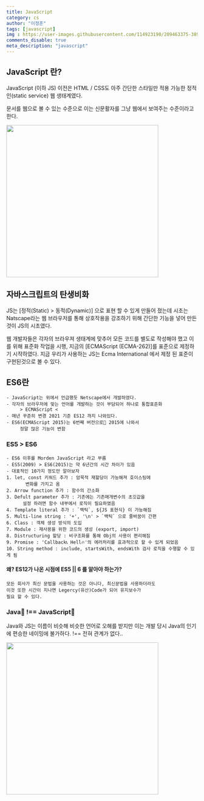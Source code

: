 ```yaml
---
title: JavaScript
category: cs
author: "이정훈"
tags: [javascript]
img : https://user-images.githubusercontent.com/114923190/209463375-3894baf5-f616-4f80-8c9a-590ecf8ef6bc.png
comments_disable: true
meta_description: "javascript"
---
```


## JavaScript 란? 

JavaScript (이하 JS) 이전은 HTML / CSS도 아주 간단한 스타일만 적용 
가능한 정적인(static service) 웹 생태계였다.

문서를 웹으로 볼 수 있는 수준으로 이는 신문활자를 그냥 웹에서 보여주는
수준이라고한다.

<img src = 'https://user-images.githubusercontent.com/114923190/209463209-27a8de49-e484-49fd-b32c-d778ae2d5dde.png' width = '400'>

## 자바스크립트의 탄생비화

JS는 [정적(Static) > 동적(Dynamic)] 으로 표현 할 수 있게 만들어 졌는데
시초는 Natscape라는 웹 브라우저를 통해 상호작용을 강조하기 위해 간단한 기능을 넣어 
만든것이 JS의 시초였다.

웹 개발자들은 각자의 브라우져 생태계에 맞추어 모든 코드를 별도로 작성해야 했고 이를 위해 표준화 작업을 시행, 지금의 [ECMAScript (ECMA-262)]를 표준으로 제정하기 시작하였다. 
지금 우리가 사용하는 JS는 Ecma International 에서 제정 된 표준이 구현된것으로 볼 수 있다.

## ES6란
	- JavaScript는 위에서 언급했듯 Netscape에서 개발하였다.
	- 각자의 브라우저에 맞는 언어를 개발하는 것이 부담되어 하나로 통합표준화 
	     > ECMAScript < 
	- 매년 꾸준히 변경 2021 기준 ES12 까지 나와있다.
	- ES6(ECMAScript 2015)는 6번째 버전으로 2015에 나와서 
	     정말 많은 기능이 변함

### ES5 > ES6
	- ES6 이후를 Morden JavaScript 라고 부름
	- ES5(2009) > ES6(2015)는 약 6년간의 시간 차이가 있음
	- 대표적인 10가지 정도만 알아보자
	1. let, const 키워드 추가 : 암묵적 재할당이 가능해져 호이스팅에 
	       변화를 가지고 옴
	2. Arrow function 추가 : 함수의 간소화
	3. Defult parameter 추가 : 기존에는 기존매개변수의 초깃값을 
	      설정 하려면 함수 내부에서 로직이 필요하였음
	4. Template literal 추가 : `백틱`, ${JS 표현식} 이 가능해짐
	5. Multi-line string : '+', '\n' > `백틱` 으로 줄바꿈이 간편
	6. Class : 객체 생성 방식의 도입
	7. Module : 재사용을 위한 코드의 생성 (export, import)
	8. Distructuring 할당 : 비구조화를 통해 Obj의 사용이 편리해짐
	9. Promise : 'Callback📞 Hell🔥'의 에러처리를 효과적으로 할 수 있게 되었음
	10. String method : include, startsWith, endsWith 검사 로직을 수행할 수 있게 됨 

#### 왜? ES12가 나온 시점에 ES5 || 6 를 알아야 하는가?
	모든 회사가 최신 문법을 사용하는 것은 아니다, 최신문법을 사용하더라도
	이것 또한 시간이 지나면 Legercy(유산)Code가 되어 유지보수가
	필요 할 수 있다.
### Java🍖 !== JavaScript🐹

Java와 JS는 이름이 비슷해 비슷한 언어로 오해를 받지만 이는 개발 당시 
Java의 인기에 편승한 네이밍에 불가하다. !== 전혀 관계가 없다..

<img src = 'https://user-images.githubusercontent.com/114923190/209463375-3894baf5-f616-4f80-8c9a-590ecf8ef6bc.png' width = '400' >

